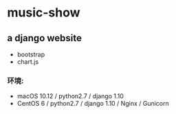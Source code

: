 # music-show


## a django website

* bootstrap
* chart.js

### 环境:

* macOS 10.12 / python2.7 / django 1.10 
* CentOS 6 / python2.7 / django 1.10 / Nginx / Gunicorn



